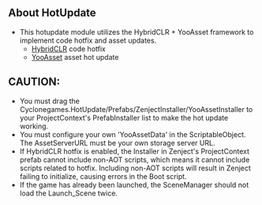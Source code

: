 ## About HotUpdate
-   This hotupdate module utilizes the HybridCLR + YooAsset framework to implement code hotfix and asset updates.
    -   [HybridCLR](https://github.com/focus-creative-games/hybridclr) code hotfix
    -   [YooAsset](https://github.com/tuyoogame/YooAsset) asset hot update
## CAUTION: 
-   You must drag the Cyclonegames.HotUpdate/Prefabs/ZenjectInstaller/YooAssetInstaller to your ProjectContext's PrefabInstaller list to make the hot update working.
-   You must configure your own 'YooAssetData' in the ScriptableObject. The AssetServerURL must be your own storage server URL.
-   If HybridCLR hotfix is enabled, the Installer in Zenject's ProjectContext prefab cannot include non-AOT scripts, which means it cannot include scripts related to hotfix. Including non-AOT scripts will result in Zenject failing to initialize, causing errors in the Boot script.
-   If the game has already been launched, the SceneManager should not load the Launch_Scene twice.